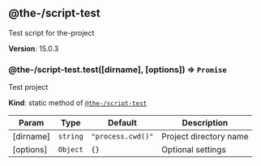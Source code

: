 <!--- Code generated by @the-/script-doc. DO NOT EDIT. -->

<a name="module_@the-/script-test"></a>

## @the-/script-test
Test script for the-project

**Version**: 15.0.3  
<a name="module_@the-/script-test.test"></a>

### @the-/script-test.test([dirname], [options]) ⇒ <code>Promise</code>
Test project

**Kind**: static method of [<code>@the-/script-test</code>](#module_@the-/script-test)  

| Param | Type | Default | Description |
| --- | --- | --- | --- |
| [dirname] | <code>string</code> | <code>&quot;process.cwd()&quot;</code> | Project directory name |
| [options] | <code>Object</code> | <code>{}</code> | Optional settings |

